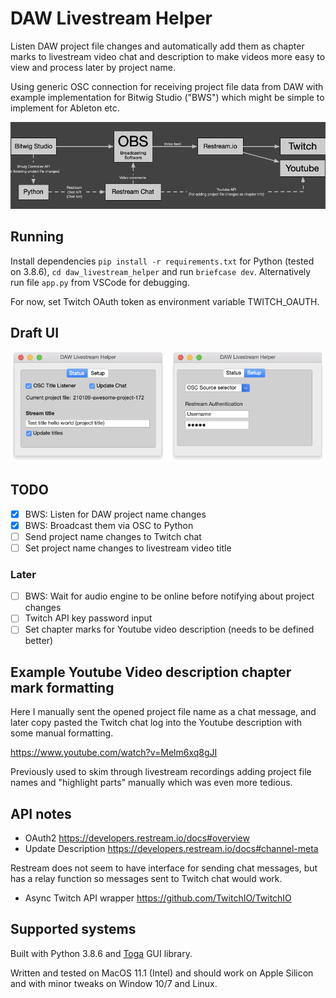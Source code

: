 # DAW Livestream Helper

Listen DAW project file changes and automatically add them as chapter marks to livestream video chat and description to make videos more easy to view and process later by project name.

Using generic OSC connection for receiving project file data from DAW with example implementation for Bitwig Studio ("BWS") which might be simple to implement for Ableton etc.

![Concept Image](https://github.com/jasalt/daw-livestream-helper/blob/master/210107-daw-livestream-helper.jpg)

## Running
Install dependencies `pip install -r requirements.txt` for Python (tested on 3.8.6), `cd daw_livestream_helper` and run `briefcase dev`. Alternatively run file `app.py` from VSCode for debugging.

For now, set Twitch OAuth token as environment variable TWITCH_OAUTH.

## Draft UI
![Draft UI](https://github.com/jasalt/daw-livestream-helper/blob/master/210107-daw-livestream-helper-ui.png)

## TODO

- [X] BWS: Listen for DAW project name changes 
- [X] BWS: Broadcast them via OSC to Python
- [ ] Send project name changes to Twitch chat
- [ ] Set project name changes to livestream video title

###  Later

- [ ] BWS: Wait for audio engine to be online before notifying about project changes
- [ ] Twitch API key password input
- [ ] Set chapter marks for Youtube video description (needs to be defined better)

## Example Youtube Video description chapter mark formatting 

Here I manually sent the opened project file name as a chat message, and later copy pasted the Twitch chat log into the Youtube description with some manual formatting.

https://www.youtube.com/watch?v=Melm6xq8gJI

Previously used to skim through livestream recordings adding project file names and "highlight parts" manually which was even more tedious.

## API notes
- OAuth2 https://developers.restream.io/docs#overview
- Update Description https://developers.restream.io/docs#channel-meta

Restream does not seem to have interface for sending chat messages, but has a relay function so messages sent to Twitch chat would work.

- Async Twitch API wrapper https://github.com/TwitchIO/TwitchIO


## Supported systems

Built with Python 3.8.6 and [Toga](https://toga.readthedocs.io/en/latest/) GUI library.

Written and tested on MacOS 11.1 (Intel) and should work on Apple Silicon and with minor tweaks on Window 10/7 and Linux.